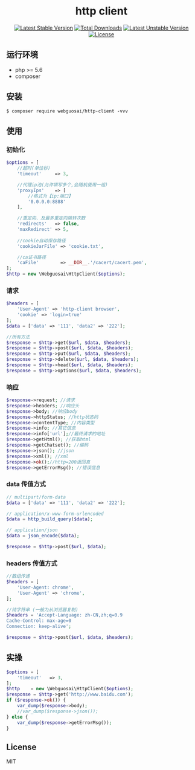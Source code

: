 <h1 align="center">http client</h1>

<p align="center">
<a href="https://packagist.org/packages/webguosai/http-client"><img src="https://poser.pugx.org/webguosai/http-client/v/stable" alt="Latest Stable Version"></a>
<a href="https://packagist.org/packages/webguosai/http-client"><img src="https://poser.pugx.org/webguosai/http-client/downloads" alt="Total Downloads"></a>
<a href="https://packagist.org/packages/webguosai/http-client"><img src="https://poser.pugx.org/webguosai/http-client/v/unstable" alt="Latest Unstable Version"></a>
<a href="https://packagist.org/packages/webguosai/http-client"><img src="https://poser.pugx.org/webguosai/http-client/license" alt="License"></a>
</p>


## 运行环境

- php >= 5.6
- composer

## 安装

```Shell
$ composer require webguosai/http-client -vvv
```

## 使用
### 初始化
```php
$options = [
    //超时(单位秒)
    'timeout'     => 3,

    //代理ip池(允许填写多个,会随机使用一组)
    'proxyIps'    => [
        //格式为【ip:端口】
        '0.0.0.0:8888'
    ],

    //重定向、及最多重定向跳转次数
    'redirects'   => false,
    'maxRedirect' => 5,
    
    //cookie自动保存路径
    'cookieJarFile' => 'cookie.txt',

    //ca证书路径
    'caFile'        => __DIR__.'/cacert/cacert.pem',
];
$http = new \Webguosai\HttpClient($options);
```

### 请求
```php
$headers = [
    'User-Agent' => 'http-client browser',
    'cookie' => 'login=true'
];
$data = ['data' => '111', 'data2' => '222'];

//所有方法
$response = $http->get($url, $data, $headers);
$response = $http->post($url, $data, $headers);
$response = $http->put($url, $data, $headers);
$response = $http->delete($url, $data, $headers);
$response = $http->head($url, $data, $headers);
$response = $http->options($url, $data, $headers);
```

### 响应
```php
$response->request; //请求
$response->headers; //响应头
$response->body; //响应body
$response->httpStatus; //http状态码
$response->contentType; //内容类型
$response->info; //其它信息
$response->info['url'];//最终请求的地址
$response->getHtml(); //获取html
$response->getChatset(); //编码
$response->json(); //json
$response->xml(); //xml
$response->ok();//http=200返回真
$response->getErrorMsg(); //错误信息
```

### data 传值方式
```php
// multipart/form-data
$data = ['data' => '111', 'data2' => '222'];

// application/x-www-form-urlencoded
$data = http_build_query($data); 

// application/json
$data = json_encode($data); 

$response = $http->post($url, $data);
```

### headers 传值方式
```php
//数组传递 
$headers = [
    'User-Agent: chrome',
    'User-Agent' => 'chrome',
];

//纯字符串 (一般为从浏览器复制)
$headers = 'Accept-Language: zh-CN,zh;q=0.9
Cache-Control: max-age=0
Connection: keep-alive';

$response = $http->post($url, $data, $headers);
```

## 实操
```php
$options = [
    'timeout'   => 3,
];
$http    = new \Webguosai\HttpClient($options);
$response = $http->get('http://www.baidu.com');
if ($response->ok()) {
    var_dump($response->body);
    //var_dump($response->json());
} else {
    var_dump($response->getErrorMsg());
}
```

## License

MIT

